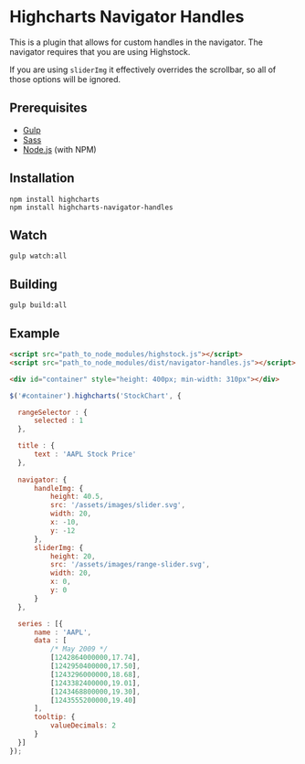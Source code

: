 # Highcharts Navigator Handles

This is a plugin that allows for custom handles in the navigator. The navigator requires that you are using Highstock.

If you are using `sliderImg` it effectively overrides the scrollbar, so all of those options will be ignored.

## Prerequisites

* [Gulp](http://gulpjs.com/)
* [Sass](http://sass-lang.com/)
* [Node.js](http://nodejs.org/) (with NPM)

## Installation

`npm install highcharts`  
`npm install highcharts-navigator-handles`

## Watch

`gulp watch:all`

## Building

`gulp build:all`

## Example

```html
<script src="path_to_node_modules/highstock.js"></script>
<script src="path_to_node_modules/dist/navigator-handles.js"></script>

<div id="container" style="height: 400px; min-width: 310px"></div> 
```

```javascript
$('#container').highcharts('StockChart', {

  rangeSelector : {
      selected : 1
  },

  title : {
      text : 'AAPL Stock Price'
  },
  
  navigator: {
      handleImg: {
          height: 40.5,
          src: '/assets/images/slider.svg',
          width: 20,
          x: -10,
          y: -12
      },
      sliderImg: {
          height: 20,
          src: '/assets/images/range-slider.svg',
          width: 20,
          x: 0,
          y: 0
      }
  },

  series : [{
      name : 'AAPL',
      data : [
          /* May 2009 */
          [1242864000000,17.74],
          [1242950400000,17.50],
          [1243296000000,18.68],
          [1243382400000,19.01],
          [1243468800000,19.30],
          [1243555200000,19.40]
      ],
      tooltip: {
          valueDecimals: 2
      }
  }]
});
```
